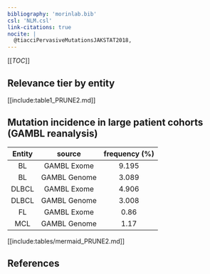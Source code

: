 ```yaml
---
bibliography: 'morinlab.bib'
csl: 'NLM.csl'
link-citations: true
nocite: |
  @tiacciPervasiveMutationsJAKSTAT2018, 
---
```


[[_TOC_]]




## Relevance tier by entity

[[include:table1_PRUNE2.md]]


## Mutation incidence in large patient cohorts (GAMBL reanalysis)

|Entity|source |frequency (%)|
|:------:|:----:|:----:|
|BL|GAMBL Exome |9.195 |
|BL|GAMBL Genome |3.089 |
|DLBCL|GAMBL Exome |4.906 |
|DLBCL|GAMBL Genome |3.008 |
|FL|GAMBL Exome |0.86 |
|MCL|GAMBL Genome |1.17 |


[[include:tables/mermaid_PRUNE2.md]]

## References


